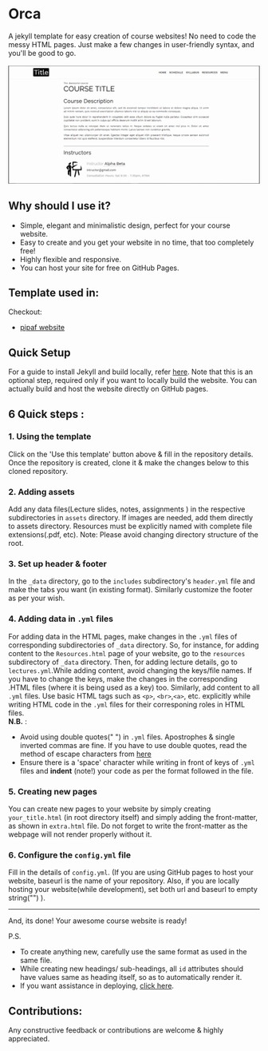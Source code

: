 # Orca
A jekyll template for easy creation of course websites! No need to code the messy HTML pages. Just make a few changes in user-friendly syntax, and you'll be good to go.
<br><br>
![alt text](assets/orca.jpg)

## Why should I use it?
* Simple, elegant and minimalistic design, perfect for your course website.
* Easy to create and you get your website in no time, that too completely free!
* Highly flexible and responsive.
* You can host your site for free on GitHub Pages.

## Template used in:
Checkout:
* [pipaf website][pipaf]

## Quick Setup
For a guide to install Jekyll and build locally, refer [here][jekyll_doc]. Note that this is an optional step, required only if you want to locally build the website. You can actually build and host the website directly on GitHub pages.

## 6 Quick steps :

 ### 1. Using the template 
 Click on the 'Use this template' button above & fill in the repository details. Once the repository is created, clone it & make the changes below to this cloned repository.  

 ### 2. Adding assets
 Add any data files(Lecture slides, notes, assignments ) in the respective subdirectories in `assets` directory. If images are needed, add them directly to assets directory. 
 Resources must be explicitly named with complete file extensions(.pdf, etc).
Note: Please avoid changing directory structure of the root.

 ### 3. Set up header & footer
 In the `_data` directory, go to the `includes` subdirectory's `header.yml` file and make the tabs you want (in existing format). Similarly customize the footer as per your wish.

 ### 4. Adding data in `.yml` files
 For adding data in the HTML pages, make changes in the `.yml` files of corresponding subdirectories of `_data` directory. So, for instance, for adding content to the `Resources.html` page of your website, go to the `resources` subdirectory of `_data` directory. Then, for adding lecture details, go to `lectures.yml`.While adding content, avoid changing the keys/file names. If you have to change the keys, make the changes in the corresponding .HTML files (where it is being used as a key) too. Similarly, add content to all `.yml` files.
 Use basic HTML tags such as `<p>`, `<br>`,`<a>`, etc. explicitly while writing HTML code in the `.yml` files for their corresponing roles in HTML files.<br>
**N.B.** :
* Avoid using double quotes(" ") in `.yml` files. Apostrophes & single inverted commas are fine. If you have to use double quotes, read the method of escape characters from [here][jekyll-qoutes]
* Ensure there is a 'space' character while writing in front of keys of `.yml` files and **indent** (note!) your code as per the format followed in the file.

 ### 5. Creating new pages
 You can create new pages to your website by simply creating `your_title.html` (in root directory itself) and simply adding the front-matter, as shown in `extra.html` file. Do not forget to write the front-matter as the webpage will not render properly without it.

 ### 6. Configure the `config.yml` file
 Fill in the details of `config.yml`. (If you are using GitHub pages to host your website, baseurl is the name of your repository. Also, if you are locally hosting your website(while development), set both url and baseurl to empty string("") ).
<hr>
<p>
And, its done! Your awesome course website is ready! 
</p>
P.S.

* To create anything new, carefully use the same format as used in the same file.
* While creating new headings/ sub-headings, all `id` attributes should have values same as heading itself, so as to automatically render it.
* If you want assistance in deploying, [click here][deploy].

## Contributions:
Any constructive feedback or contributions are welcome & highly appreciated.

[jekyll-qoutes]: https://talk.jekyllrb.com/t/how-to-use-single-quote-and-double-quote-as-part-of-title-without-escaping/2705
[website]: https://atharva-chandak.github.io/orca_web_template/
[pipaf]: https://p-paf.github.io/
[deploy]: https://jekyllrb.com/docs/deployment/third-party/
[jekyll_doc]: https://jekyllrb.com/docs/